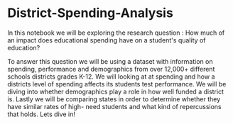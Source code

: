 # District-Spending-Analysis

In this notebook we will be exploring the research question : How much of an impact does educational spending have on a student's quality of education?

To answer this question we will be using a dataset with information on spending, performance and demographics from over 12,000+ different schools districts grades K-12. We will looking at at spending and how a districts level of spending affects its students test performance. We will be diving into whether demographics play a role in how well funded a district is. Lastly we will be comparing states in order to determine whether they have similar rates of high- need students and what kind of repercussions that holds. Lets dive in!
